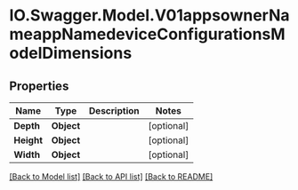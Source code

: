 # IO.Swagger.Model.V01appsownerNameappNamedeviceConfigurationsModelDimensions
## Properties

Name | Type | Description | Notes
------------ | ------------- | ------------- | -------------
**Depth** | **Object** |  | [optional] 
**Height** | **Object** |  | [optional] 
**Width** | **Object** |  | [optional] 

[[Back to Model list]](../README.md#documentation-for-models) [[Back to API list]](../README.md#documentation-for-api-endpoints) [[Back to README]](../README.md)

